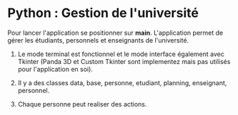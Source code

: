 # Python : Gestion de l'université

Pour lancer l'application se positionner sur __main__.
L'application permet de gérer les étudiants, personnels et enseignants de l'université.

1) Le mode terminal est fonctionnel et le mode interface également avec Tkinter (Panda 3D et Custom Tkinter sont implementez mais pas utilisés pour l'application en soi).

2) Il y a des classes data, base, personne, etudiant, planning, enseignant, personnel.

3) Chaque personne peut realiser des actions.


